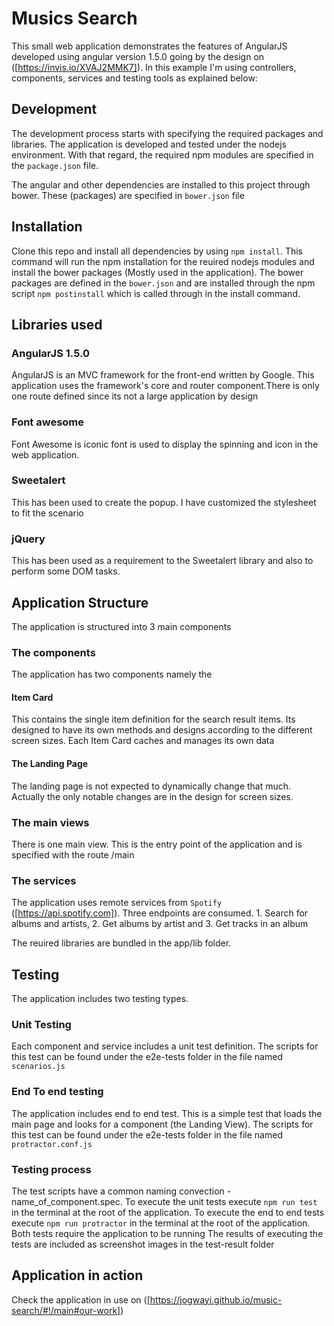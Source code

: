 # Musics Search
This small web application demonstrates the features of AngularJS developed using angular version 1.5.0 going by the design on ([https://invis.io/XVAJ2MMK7]). In this example I'm using controllers, components, services and testing tools as explained below:

## Development

The development process starts with specifying the required packages and libraries. The application is developed and tested under the nodejs environment. With that regard, the required npm modules are specified in the `package.json` file. 

The angular and other dependencies are installed to this project through bower. These (packages) are specified in `bower.json` file


## Installation
Clone this repo and install all dependencies by using `npm install`. This command will run the npm installation for the reuired nodejs modules and install the bower packages (Mostly used in the application). The bower packages are defined in the `bower.json` and are installed through the npm script `npm postinstall` which is called through in the install command.

## Libraries used

### AngularJS 1.5.0
AngularJS is an MVC framework for the front-end written by Google. This application uses the framework's core and router component.There is only one route defined since its not a large application by design

### Font awesome
Font Awesome is iconic font is used to display the spinning and icon in the web application.

### Sweetalert
This has been used to create the popup. I have customized the stylesheet to fit the scenario

### jQuery
This has been used as a requirement to the Sweetalert library and also to perform some DOM tasks.

## Application Structure

The application is structured into 3 main components

### The components
The application has two components namely the

#### Item Card 
This contains the single item definition for the search result items. Its designed to have its own methods and designs according to the different screen sizes. 
Each Item Card caches and manages its own data

#### The Landing Page
The landing page is not expected to dynamically change that much. Actually the only notable changes are in the design for screen sizes.

### The main views
There is one main view. This is the entry point of the application and is specified with the route /main

### The services
The application uses remote services from `Spotify` ([https://api.spotify.com]). Three endpoints are consumed. 1. Search for albums and artists, 2. Get albums by artist and 3. Get tracks in an album

The reuired libraries are bundled in the app/lib folder.
## Testing 

The application includes two testing types.

### Unit Testing

Each component and service includes a unit test definition. The scripts for this test can be found under the e2e-tests folder in the file named `scenarios.js`
### End To end testing
The application includes end to end test. This is a simple test that loads the main page and looks for a component (the Landing View). The scripts for this test can be found under the e2e-tests folder in the file named `protractor.conf.js`


### Testing process
The test scripts have a common naming convection - name_of_component.spec. To execute the unit tests execute `npm run test` in the terminal at the root of the application.
To execute the end to end tests execute `npm run protractor` in the terminal at the root of the application.
Both tests require the application to be running
The results of executing the tests are included as screenshot images in the test-result folder

## Application in action
Check the application in use on ([https://jogwayi.github.io/music-search/#!/main#our-work])









